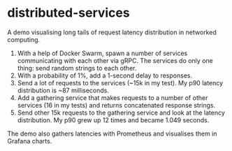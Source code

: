# distributed-services

A demo visualising long tails of request latency distribution in networked computing.

1. With a help of Docker Swarm, spawn a number of services communicating with each other via gRPC. The services do only one thing: send random strings to each other. 
2. With a probability of 1%, add a 1-second delay to responses. 
3. Send a lot of requests to the services (~15k in my test). My p90 latency distribution is ~87 milliseconds.
4. Add a gathering service that makes requests to a number of other services (16 in my tests) and returns concatenated response strings.
5. Send other 15k requests to the gathering service and look at the latency distribution. My p90 grew up 12 times and became 1.049 seconds.

The demo also gathers latencies with Prometheus and visualises them in Grafana charts. 
